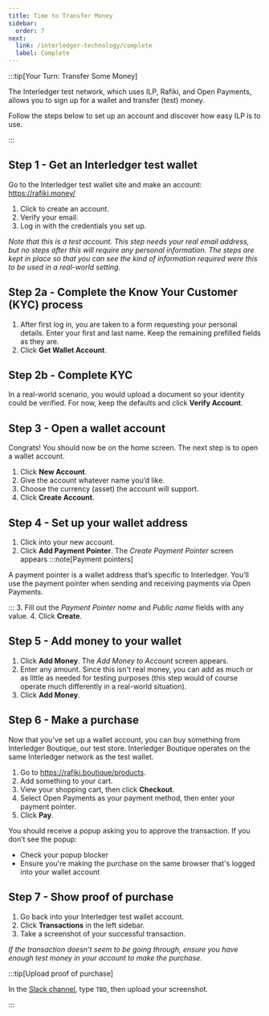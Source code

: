 ```yaml
---
title: Time to Transfer Money
sidebar:
  order: 7
next:
  link: /interledger-technology/complete
  label: Complete
---
```


:::tip[Your Turn: Transfer Some Money]

The Interledger test network, which uses ILP, Rafiki, and Open Payments, allows you to sign up for a wallet and transfer (test) money.

Follow the steps below to set up an account and discover how easy ILP is to use.

:::

## Step 1 - Get an Interledger test wallet

Go to the Interledger test wallet site and make an account: https://rafiki.money/

1. Click to create an account.
2. Verify your email.
3. Log in with the credentials you set up.

_Note that this is a test account. This step needs your real email address, but no steps after this will require any personal information. The steps are kept in place so that you can see the kind of information required were this to be used in a real-world setting._

## Step 2a - Complete the Know Your Customer (KYC) process

1. After first log in, you are taken to a form requesting your personal details. Enter your first and last name. Keep the remaining prefilled fields as they are.
2. Click **Get Wallet Account**.

## Step 2b - Complete KYC

In a real-world scenario, you would upload a document so your identity could be verified. For now, keep the defaults and click **Verify Account**.

## Step 3 - Open a wallet account

Congrats! You should now be on the home screen. The next step is to open a wallet account.

1. Click **New Account**.
2. Give the account whatever name you’d like.
3. Choose the currency (asset) the account will support.
4. Click **Create Account**.

## Step 4 - Set up your wallet address

1. Click into your new account.
2. Click **Add Payment Pointer**. The *Create Payment Pointer* screen appears
:::note[Payment pointers]

A payment pointer is a wallet address that’s specific to Interledger. You’ll use the payment pointer when sending and receiving payments via Open Payments.

:::
3. Fill out the _Payment Pointer name_ and _Public name_ fields with any value.
4. Click **Create**.

## Step 5 - Add money to your wallet 

1. Click **Add Money**. The _Add Money to Account_ screen appears.
2. Enter any amount. Since this isn't real money, you can add as much or as little as needed for testing purposes (this step would of course operate much differently in a real-world situation).
3. Click **Add Money**.

## Step 6 - Make a purchase

Now that you've set up a wallet account, you can buy something from Interledger Boutique, our test store. Interledger Boutique operates on the same Interledger network as the test wallet.

1. Go to https://rafiki.boutique/products.
2. Add something to your cart.
3. View your shopping cart, then click **Checkout**.
4. Select Open Payments as your payment method, then enter your payment pointer.
5. Click **Pay**.

You should receive a popup asking you to approve the transaction. If you don’t see the popup:
* Check your popup blocker
* Ensure you're making the purchase on the same browser that's logged into your wallet account

## Step 7 - Show proof of purchase

1. Go back into your Interledger test wallet account.
2. Click **Transactions** in the left sidebar.
3. Take a screenshot of your successful transaction.

_If the transaction doesn’t seem to be going through, ensure you have enough test money in your account to make the purchase._

:::tip[Upload proof of purchase]

In the [Slack channel](https://app.slack.com/client/T0KKJC1N1/C06MAS29NF4), type `TBD`, then upload your screenshot.

:::